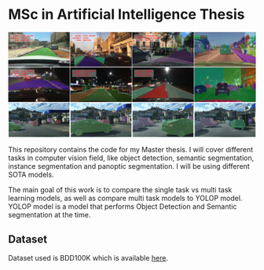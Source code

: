 ﻿# MSc in Artificial Intelligence Thesis

![teaser](./doc/images/BDD100K.png)
 
 This repository contains the code for my Master thesis. I will cover different tasks in computer vision field, like object detection, semantic segmentation, instance segmentation and panoptic segmentation. I will be using different SOTA models.
 
 The main goal of this work is to compare the single task vs multi task learning models, as well as compare multi task models to YOLOP model. YOLOP model is a model that performs Object Detection and Semantic segmentation at the time.
 
 ## Dataset
 Dataset used is BDD100K which is available [here](https://www.bdd100k.com/).
